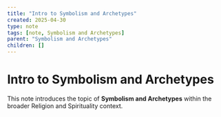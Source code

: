 ```yaml
---
title: "Intro to Symbolism and Archetypes"
created: 2025-04-30
type: note
tags: [note, Symbolism and Archetypes]
parent: "Symbolism and Archetypes"
children: []
---
```


# Intro to Symbolism and Archetypes

This note introduces the topic of **Symbolism and Archetypes** within the broader Religion and Spirituality context.
